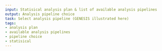 ```yaml
---
input: Statisical analysis plan & list of available analysis pipelines
output: Analysis pipeline choice
task: Select analysis pipeline (GENESIS illustrated here)
tags:
- analysis plan
- available analysis pipelines
- pipeline choice
- statisical
---
```

